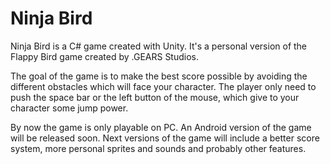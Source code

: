 Ninja Bird
=========

Ninja Bird is a C# game created with Unity. It's a personal version of the Flappy Bird game created by .GEARS Studios.

The goal of the game is to make the best score possible by avoiding the different obstacles which will face your character. The player only need to push the space bar or the left button of the mouse, which give to your character some jump power.

By now the game is only playable on PC. An Android version of the game will be released soon. Next versions of the game will include a better score system, more personal sprites and sounds and probably other features.
